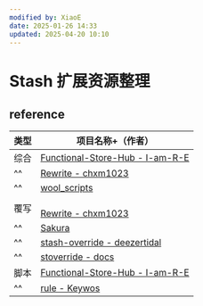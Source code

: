 ```yaml
---
modified by: XiaoE
date: 2025-01-26 14:33
updated: 2025-04-20 10:10
---
```

# Stash 扩展资源整理

## reference

| 类型  | 项目名称+（作者）                                                                           |
| --- | ----------------------------------------------------------------------------------- |
| 综合  | [Functional-Store-Hub - I-am-R-E](https://github.com/I-am-R-E/Functional-Store-Hub) |
| ^^  | [Rewrite - chxm1023](https://github.com/chxm1023/Rewrite)                           |
| ^^  | [wool_scripts](https://github.com/fmz200/wool_scripts)                              |
| 覆写  | <br>[Rewrite - chxm1023](https://github.com/chxm1023/Rewrite)                       |
| ^^  | [Sakura](https://stash.xn--ug8h.eu.org/)                                            |
| ^^  | [stash-override - deezertidal](https://github.com/deezertidal/stash-override)       |
| ^^  | [stoverride - docs](https://docs.19940731.xyz/Stash/stoverride/)                    |
| 脚本  | [Functional-Store-Hub - I-am-R-E](https://github.com/I-am-R-E/Functional-Store-Hub) |
| ^^  | [rule - Keywos](https://github.com/Keywos/rule)                                     |
